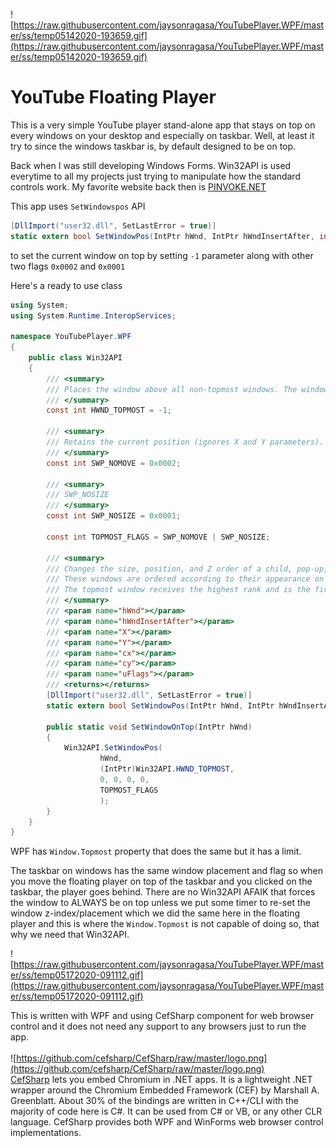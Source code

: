 ![https://raw.githubusercontent.com/jaysonragasa/YouTubePlayer.WPF/master/ss/temp05142020-193659.gif](https://raw.githubusercontent.com/jaysonragasa/YouTubePlayer.WPF/master/ss/temp05142020-193659.gif)
# YouTube Floating Player
This is a very simple YouTube player stand-alone app that stays on top on every windows on your desktop and especially on taskbar. Well, at least it try to since the windows taskbar is, by default designed to be on top.  
  
Back when I was still developing Windows Forms. Win32API is used everytime to all my projects just trying to manipulate how the standard controls work. My favorite website back then is [PINVOKE.NET](https://www.pinvoke.net/default.aspx/user32.setwindowpos)
  
This app uses `SetWindowspos` API 
```csharp
[DllImport("user32.dll", SetLastError = true)]
static extern bool SetWindowPos(IntPtr hWnd, IntPtr hWndInsertAfter, int X, int Y, int cx, int cy, int uFlags);
```
to set the current window on top by setting `-1` parameter along with other two flags `0x0002` and `0x0001`  
  
Here's a ready to use class
```csharp
using System;
using System.Runtime.InteropServices;

namespace YouTubePlayer.WPF
{
    public class Win32API
    {
        /// <summary>
        /// Places the window above all non-topmost windows. The window maintains its topmost position even when it is deactivated.
        /// </summary>
        const int HWND_TOPMOST = -1;

        /// <summary>
        /// Retains the current position (ignores X and Y parameters).
        /// </summary>
        const int SWP_NOMOVE = 0x0002;

        /// <summary>
        /// SWP_NOSIZE
        /// </summary>
        const int SWP_NOSIZE = 0x0001;

        const int TOPMOST_FLAGS = SWP_NOMOVE | SWP_NOSIZE;

        /// <summary>
        /// Changes the size, position, and Z order of a child, pop-up, or top-level window. 
        /// These windows are ordered according to their appearance on the screen. 
        /// The topmost window receives the highest rank and is the first window in the Z order.
        /// </summary>
        /// <param name="hWnd"></param>
        /// <param name="hWndInsertAfter"></param>
        /// <param name="X"></param>
        /// <param name="Y"></param>
        /// <param name="cx"></param>
        /// <param name="cy"></param>
        /// <param name="uFlags"></param>
        /// <returns></returns>
        [DllImport("user32.dll", SetLastError = true)]
        static extern bool SetWindowPos(IntPtr hWnd, IntPtr hWndInsertAfter, int X, int Y, int cx, int cy, int uFlags);

        public static void SetWindowOnTop(IntPtr hWnd)
        {
            Win32API.SetWindowPos(
                    hWnd,
                    (IntPtr)Win32API.HWND_TOPMOST,
                    0, 0, 0, 0,
                    TOPMOST_FLAGS
                    );
        }
    }
}
```
  
WPF has `Window.Topmost` property that does the same but it has a limit.
  
The taskbar on windows has the same window placement and flag so when you move the floating player on top of the taskbar and you clicked on the taskbar, the player goes behind. There are no Win32API AFAIK that forces the window to ALWAYS be on top unless we put some timer to re-set the window z-index/placement which we did the same here in the floating player and this is where the `Window.Topmost` is not capable of doing so, that why we need that Win32API.  
  
![https://raw.githubusercontent.com/jaysonragasa/YouTubePlayer.WPF/master/ss/temp05172020-091112.gif](https://raw.githubusercontent.com/jaysonragasa/YouTubePlayer.WPF/master/ss/temp05172020-091112.gif)  
  
This is written with WPF and using CefSharp component for web browser control and it does not need any support to any browsers just to run the app.
<Br/>
<Br/>
![https://github.com/cefsharp/CefSharp/raw/master/logo.png](https://github.com/cefsharp/CefSharp/raw/master/logo.png)  
[CefSharp](https://github.com/cefsharp/CefSharp) lets you embed Chromium in .NET apps. It is a lightweight .NET wrapper around the Chromium Embedded Framework (CEF) by Marshall A. Greenblatt. About 30% of the bindings are written in C++/CLI with the majority of code here is C#. It can be used from C# or VB, or any other CLR language. CefSharp provides both WPF and WinForms web browser control implementations.